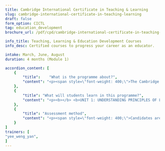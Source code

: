 ```yaml
---
title: Cambridge International Certificate in Teaching & Learning 
slug: cambridge-international-certificate-in-teaching-learning
draft: false
form_option: CICTL
tag: education_development
brochure_url: /pdf/cpd/cambridge-international-certificate-in-teaching-learning.pdf

info_title: Teaching, Learning & Education Development Courses
info_desc: Certified courses to progress your career as an educator.

intake: March, June, August
duration: 4 months (Module 1)

accordion_content: [
    {
        "title":    "What is the programme about?",
        "content": "<p><span style=\"font-weight: 400;\">The Cambridge International Certificate in Teaching and Learning is intended for educators who want to:</span></p><ul><li style=\"font-weight: 400;\" aria-level=\"1\"><span style=\"font-weight: 400;\">Engage with the principles and concepts of teaching and learning to improve their effectiveness as educators</span></li><li style=\"font-weight: 400;\" aria-level=\"1\"><span style=\"font-weight: 400;\">Gain the knowledge, skills and understanding to support an inclusive approach to teaching and learning</span></li><li style=\"font-weight: 400;\" aria-level=\"1\"><span style=\"font-weight: 400;\">Use opportunities to try something new in their classroom practice</span></li><li style=\"font-weight: 400;\" aria-level=\"1\"><span style=\"font-weight: 400;\">Engage with colleagues to improve professional knowledge and practice</span></li><li style=\"font-weight: 400;\" aria-level=\"1\"><span style=\"font-weight: 400;\">Develop a reflective approach to the development of their professional practice</span></li><li style=\"font-weight: 400;\" aria-level=\"1\"><span style=\"font-weight: 400;\">Progress their teaching career</span></li></ul>"
    },
    {
        "title": "What will students learn in this programme?",
        "content": "<p><b></b> <b>UNIT 1: UNDERSTANDING PRINCIPLES OF LEARNING AND TEACHING<br></b><span style=\"font-weight: 400;\">Candidates will engage with basic principles and concepts of learning and teaching. They will develop an understanding of how motivation plays a role in learning, the major theories of learning and the relationship between active learning and Constructivism. Candidates will also explore the differences between formative and summative assessments.</span></p><p><b></b> <b>UNIT 2: TEACHING AN EFFECTIVE LESSON<br></b><span style=\"font-weight: 400;\">Candidates will explore the practice of learning and teaching an effective lesson. They will develop an understanding of what makes a lesson coherent, plan and design lessons with clear aims and objectives and employ active learning approaches to enhance student learning.</span></p><p><b>UNIT 3: FACILITATING ACTIVE LEARNING THROUGH EFFECTIVE TEACHING AND ASSESSMENT<br></b><span style=\"font-weight: 400;\">Candidates will develop a deeper understanding of the teaching concepts to facilitate active learning and assessment. They will build on their learning from Unit 2 and engage with concepts such as differentiation, Assessment for Learning (AfL) and the use of feedback to support student learning.</span></p>"
    },
    {
        "title": "Assessment method",
        "content": "<p><span style=\"font-weight: 400;\">Candidates are assessed through an ePortfolio of evidence, submitted to a team of Cambridge International examiners using PDQ Connect, an online platform. In the portfolio, candidates demonstrate their knowledge, skills and understanding in the context of their own work. Portfolio evidence includes:</span></p><ul><li style=\"font-weight: 400;\" aria-level=\"1\"><span style=\"font-weight: 400;\">Observing a colleague’s classroom practice</span></li><li style=\"font-weight: 400;\" aria-level=\"1\"><span style=\"font-weight: 400;\">Planning, teaching, learning and assessment materials that arise naturally out of the teaching process</span></li><li style=\"font-weight: 400;\" aria-level=\"1\"><span style=\"font-weight: 400;\">Feedback from mentor, colleagues, students and others</span></li><li style=\"font-weight: 400;\" aria-level=\"1\"><span style=\"font-weight: 400;\">The candidate’s own reflections on their learning and practice</span></li></ul>"
    }
]
trainers: [
"yee_weng_yan",
]
---
```

